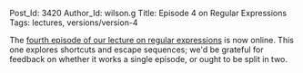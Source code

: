 Post_Id: 3420
Author_Id: wilson.g
Title: Episode 4 on Regular Expressions
Tags: lectures, versions/version-4

<p>The <a href="/4_0/regexp/patterns.html">fourth episode of our lecture on regular expressions</a> is now online. This one explores shortcuts and escape sequences; we'd be grateful for feedback on whether it works a single episode, or ought to be split in two.</p>
